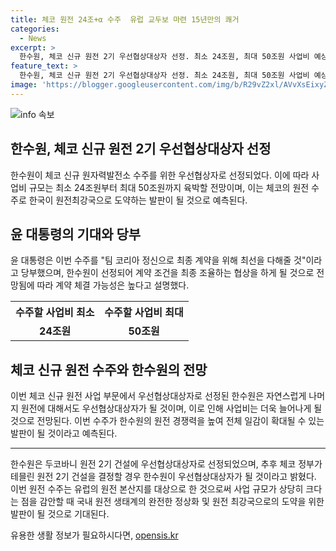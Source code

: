 ```yaml
---
title: 체코 원전 24조+α 수주  유럽 교두보 마련 15년만의 쾌거
categories:
  - News
excerpt: >
  한수원, 체코 신규 원전 2기 우선협상대상자 선정. 최소 24조원, 최대 50조원 사업비 예상. 대통령 팀코리아 정신으로 최종 계약 최선 다해달라 호소. 한수원은 두코바니 2기 건설 우선협상대상자로 선정, 테믈린 2기 건설도 가능성. 이번 수주를 통해 한수원은 최대 원전 4기 건설 계약의 조율 협상 진행 가능성. 미래에는 국내 원전 생태계의 완전한 정상화, 원전 최강국으로 도약 가능성 기대.
feature_text: >
  한수원, 체코 신규 원전 2기 우선협상대상자 선정. 최소 24조원, 최대 50조원 사업비 예상. 대통령 팀코리아 정신으로 최종 계약 최선 다해달라 호소. 한수원은 두코바니 2기 건설 우선협상대상자로 선정, 테믈린 2기 건설도 가능성. 이번 수주를 통해 한수원은 최대 원전 4기 건설 계약의 조율 협상 진행 가능성. 미래에는 국내 원전 생태계의 완전한 정상화, 원전 최강국으로 도약 가능성 기대.
image: 'https://blogger.googleusercontent.com/img/b/R29vZ2xl/AVvXsEixyZcFfHzMRdzZMjFBmAUKJYCLCGyLL1o632UiGVXcaFdKo_bkvkuCioo0uUKlGfBVcT3P84aROyZIXSBEx3Aw5nCQ3pTgDom1WDC4m8eifvWiAmWEEVb4x6G_l8C0QH225ldMjyaFvpxGEBGNO37VmDTDMHGhJPq73UglMfDca1-0aw/s1600/blogspot.png'
---
```


<p><img src="https://blogger.googleusercontent.com/img/b/R29vZ2xl/AVvXsEixyZcFfHzMRdzZMjFBmAUKJYCLCGyLL1o632UiGVXcaFdKo_bkvkuCioo0uUKlGfBVcT3P84aROyZIXSBEx3Aw5nCQ3pTgDom1WDC4m8eifvWiAmWEEVb4x6G_l8C0QH225ldMjyaFvpxGEBGNO37VmDTDMHGhJPq73UglMfDca1-0aw/s1600/blogspot.png" alt="info 속보" /></p>

<h2 data-ke-size="size26">한수원, 체코 신규 원전 2기 우선협상대상자 선정</h2>

<p data-ke-size="size16">한수원이 체코 신규 원자력발전소 수주를 위한 우선협상자로 선정되었다. 이에 따라 사업비 규모는 최소 24조원부터 최대 50조원까지 육박할 전망이며, 이는 체코의 원전 수주로 한국이 원전최강국으로 도약하는 발판이 될 것으로 예측된다.</p>

<h2 data-ke-size="size26">윤 대통령의 기대와 당부</h2>

<p data-ke-size="size16">윤 대통령은 이번 수주를 "팀 코리아 정신으로 최종 계약을 위해 최선을 다해줄 것"이라고 당부했으며, 한수원이 선정되어 계약 조건을 최종 조율하는 협상을 하게 될 것으로 전망됨에 따라 계약 체결 가능성은 높다고 설명했다.</p>

<table>
  <tr>
    <th>수주할 사업비 최소</th>
    <th>수주할 사업비 최대</th>
  </tr>
  <tr>
    <td style="text-align: center; height: 17px;"><b>24조원</b></td>
    <td style="text-align: center; height: 17px;"><b>50조원</b></td>
  </tr>
</table>

<h2 data-ke-size="size26">체코 신규 원전 수주와 한수원의 전망</h2>

<p data-ke-size="size16">이번 체코 신규 원전 사업 부문에서 우선협상대상자로 선정된 한수원은 자연스럽게 나머지 원전에 대해서도 우선협상대상자가 될 것이며, 이로 인해 사업비는 더욱 늘어나게 될 것으로 전망된다. 이번 수주가 한수원의 원전 경쟁력을 높여 전체 일감이 확대될 수 있는 발판이 될 것이라고 예측된다.</p>

<hr>

<p data-ke-size="size16">한수원은 두코바니 원전 2기 건설에 우선협상대상자로 선정되었으며, 추후 체코 정부가 테믈린 원전 2기 건설을 결정할 경우 한수원이 우선협상대상자가 될 것이라고 밝혔다. 이번 원전 수주는 유럽의 원전 본산지를 대상으로 한 것으로써 사업 규모가 상당히 크다는 점을 감안할 때 국내 원전 생태계의 완전한 정상화 및 원전 최강국으로의 도약을 위한 발판이 될 것으로 기대된다.</p>
유용한 생활 정보가 필요하시다면, <a href="https://opensis.kr" rel="dofollow">opensis.kr</a>


